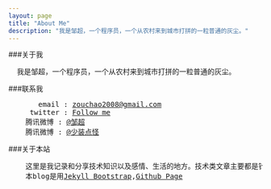 ```yaml
---
layout: page
title: "About Me"
description: "我是邹超，一个程序员，一个从农村来到城市打拼的一粒普通的灰尘。"
---
```

###关于我  

<pre>
  我是邹超，一个程序员，一个从农村来到城市打拼的一粒普通的灰尘。
</pre>

###联系我  

<pre>
       email : <a href="mailto:zouchao2008@gamil.com">zouchao2008@gmail.com</a>
     twitter : <a href="http://twitter.com/zouchao" target="_blank">Follow me</a>
    腾讯微博 : <a href="http://t.qq.com/zouchao" target="_blank"><span class="badge badge-inverse">@邹超</span></a>
    腾讯微博 : <a href="http://t.qq.com/zouchao" target="_blank"><span class="badge badge-inverse">@少装点怪</span></a>
</pre>

###关于本站  

<pre>
    这里是我记录和分享技术知识以及感情、生活的地方。技术类文章主要都是针对WEB开发的！凡是非本人原创文章均会注明出处。凡是转载者请保留文章出处信息，谢谢！！
    本blog是用<a href="http://jekyllbootstrap.com/" target="_blank">Jekyll Bootstrap</a>,<a href="http://pages.github.com/" target="_blank">Github Page</a>
</pre>  

